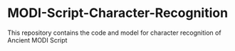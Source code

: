 # MODI-Script-Character-Recognition
This repository contains the code and model for character recognition of Ancient MODI Script
